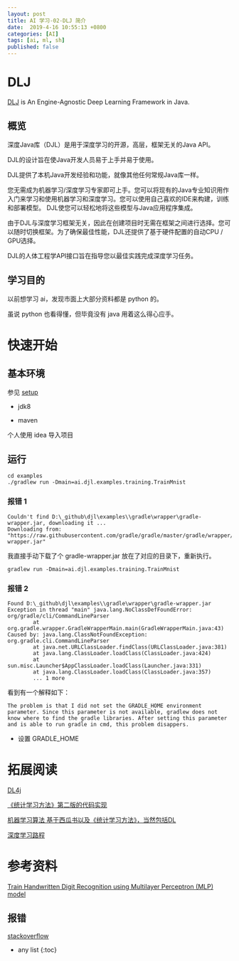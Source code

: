 ```yaml
---
layout: post
title: AI 学习-02-DLJ 简介
date:  2019-4-16 10:55:13 +0800
categories: [AI]
tags: [ai, ml, sh]
published: false
---
```


#  DLJ

[DLJ](https://github.com/awslabs/djl) is An Engine-Agnostic Deep Learning Framework in Java.

## 概览

深度Java库（DJL）是用于深度学习的开源，高层，框架无关的Java API。 

DJL的设计旨在使Java开发人员易于上手并易于使用。 

DJL提供了本机Java开发经验和功能，就像其他任何常规Java库一样。

您无需成为机器学习/深度学习专家即可上手。您可以将现有的Java专业知识用作入门来学习和使用机器学习和深度学习。您可以使用自己喜欢的IDE来构建，训练和部署模型。 DJL使您可以轻松地将这些模型与Java应用程序集成。

由于DJL与深度学习框架无关，因此在创建项目时无需在框架之间进行选择。您可以随时切换框架。为了确保最佳性能，DJL还提供了基于硬件配置的自动CPU / GPU选择。

DJL的人体工程学API接口旨在指导您以最佳实践完成深度学习任务。

## 学习目的

以前想学习 ai，发现市面上大部分资料都是 python 的。

虽说 python 也看得懂，但毕竟没有 java 用着这么得心应手。


# 快速开始

## 基本环境

参见 [setup](https://github.com/awslabs/djl/blob/master/docs/development/setup.md)

- jdk8

- maven

个人使用 idea 导入项目

## 运行

```
cd examples
./gradlew run -Dmain=ai.djl.examples.training.TrainMnist
```
 
### 报错 1

```
Couldn't find D:\_github\djl\examples\\gradle\wrapper\gradle-wrapper.jar, downloading it ...
Downloading from: "https://raw.githubusercontent.com/gradle/gradle/master/gradle/wrapper/gradle-wrapper.jar"
```

我直接手动下载了个 gradle-wrapper.jar 放在了对应的目录下，重新执行。

```
gradlew run -Dmain=ai.djl.examples.training.TrainMnist
```

### 报错 2

```
Found D:\_github\djl\examples\\gradle\wrapper\gradle-wrapper.jar
Exception in thread "main" java.lang.NoClassDefFoundError: org/gradle/cli/CommandLineParser
        at org.gradle.wrapper.GradleWrapperMain.main(GradleWrapperMain.java:43)
Caused by: java.lang.ClassNotFoundException: org.gradle.cli.CommandLineParser
        at java.net.URLClassLoader.findClass(URLClassLoader.java:381)
        at java.lang.ClassLoader.loadClass(ClassLoader.java:424)
        at sun.misc.Launcher$AppClassLoader.loadClass(Launcher.java:331)
        at java.lang.ClassLoader.loadClass(ClassLoader.java:357)
        ... 1 more
```

看到有一个解释如下：

```
The problem is that I did not set the GRADLE_HOME environment parameter. Since this parameter is not available, gradlew does not know where to find the gradle libraries. After setting this parameter and is able to run gradle in cmd, this problem disappers.
```

- 设置 GRADLE_HOME

# 拓展阅读

[DL4j](https://houbb.github.io/2017/04/16/dl-01-helloworld)

[《统计学习方法》第二版的代码实现](https://github.com/fengdu78/lihang-code)

[机器学习算法 基于西瓜书以及《统计学习方法》，当然包括DL](https://github.com/HadXu/ML-From-Scratch)

[深度学习路程](https://github.com/MorvanZhou/tutorials)

# 参考资料

[Train Handwritten Digit Recognition using Multilayer Perceptron (MLP) model](https://github.com/awslabs/djl/blob/master/examples/docs/train_mnist_mlp.md)

## 报错

[stackoverflow](https://stackoverflow.com/questions/25036836/gradlew-android-studio-noclassdeffounderror-org-gradle-cli-commandlineparser)

* any list
{:toc}
